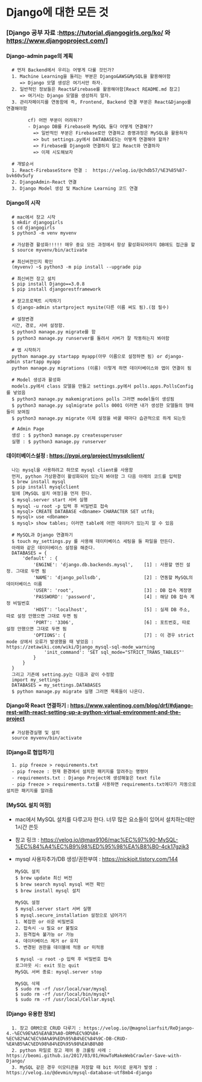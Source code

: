 Django에 대한 모든 것
==================

### [Django 공부 자료 :https://tutorial.djangogirls.org/ko/ 와 https://www.djangoproject.com/]

#### Django-admin page의 계획

      # 먼저 Backend에서 우리는 어떻게 다룰 것인가?
      1. Machine Learning을 돌리는 부분은 Django&AWS&MySQL을 활용해야함
         => Django 모델 생성은 여기서만 하자. 
      2. 일반적인 정보들은 React&Firebase를 활용해야함[React README.md 참고]
         => 여기서는 Django 모델을 생성하지 말자.
      3. 관리자페이지를 연동함에 즉, Frontend, Backend 연결 부분은 React&Django를 연결해야함
      
            cf) 어떤 부분이 어려워??
            - Django DB를 Firebase와 MySQL 둘다 어떻게 연결해??
              => 일반적인 부분은 Firebase로만 연결하고 증명과정은 MySQL을 활용하자
              => but settings.py에서 DATABASES는 어떻게 연결해야 할까?
              => Firebase를 Django와 연결하지 말고 React와 연결하자
              => 이제 시도해보자
      
      # 개발순서
      1. React-FirebaseStore 연결 :  https://velog.io/@chdb57/%E3%85%87-bvk60v5ufy
      2. DjangoAdmin-React 연결
      3. Django Model 생성 및 Machine Learning 코드 연결

#### Django의 시작 

      # mac에서 장고 시작
      $ mkdir djangogirls
      $ cd djangogirls
      $ python3 -m venv myvenv
      
      # 가상환경 활성화!!!!! 매우 중요 모든 과정에서 항상 활성화되어야지 DB에도 접근을 할 
      $ source myvenv/bin/activate
      
      # 최신버전인지 확인
      (myvenv) ~$ python3 -m pip install --upgrade pip
      
      # 최신버전 장고 설치
      $ pip install Django==3.0.8
      $ pip install djangorestframework
      
      # 장고프로젝트 시작하기
      $ django-admin startproject mysite(다른 이름 써도 됨).(점 필수)
      
      # 설정변경
      시간, 경로, 서버 설정함.
      $ python3 manage.py migrate를 함
      $ python3 manage.py runserver를 돌려서 서버가 잘 작동하는지 봐야함
      
      # 앱 시작하기
      python manage.py startapp myapp(아무 이름으로 설정하면 됨) or django-admin startapp myapp
      python manage.py migrations (이름) 이렇게 하면 데이터베이스와 앱이 연결이 됨
      
      # Model 생성과 활성화
      models.py에서 class 모델을 만들고 settings.py에서 polls.apps.PollsConfig를 넣었음
      $ python3 manage.py makemigrations polls 그러면 model들이 생성됨
      $ python3 manage.py sqlmigrate polls 0001 이러면 내가 생성한 모델들의 형태들이 보여짐
      $ python3 manage.py migrate 이제 설정을 바꿀 때마다 습관적으로 하게 되는듯
      
      # Admin Page
      생성 : $ python3 manage.py createsuperuser
      실행 : $ python3 manage.py runserver
      
#### 데이터베이스설정 : https://pypi.org/project/mysqlclient/

      나는 mysql을 사용하려고 하므로 mysql client를 사용함
      먼저, python 가상환경이 활성화되어 있는지 봐야함 그 다음 아래의 코드를 입력함
      $ brew install mysql
      $ pip install mysqlclient
      밑에 [MySQL 설치 여정]을 먼저 한다.
      $ mysql.server start 서버 실행
      $ mysql -u root -p 입력 후 비밀번호 접속
      $ mysql> CREATE DATABASE <dbname> CHARACTER SET utf8;
      $ mysql> use <dbname>
      $ mysql> show tables; 이러면 table에 어떤 데이터가 있는지 알 수 있음
      
      # MySQL과 Django 연결하기
      $ touch my_settings.py 를 사용해 데이터베이스 세팅을 둘 파일을 만든다.
      아래와 같은 데이터베이스 설정을 해준다.
      DATABASES = {
          'default' : {
              'ENGINE': 'django.db.backends.mysql',    [1] : 사용할 엔진 설정. 그대로 두면 됨
              'NAME': 'django_pollsdb',                [2] : 연동할 MySQL의 데이터베이스 이름
              'USER': 'root',                          [3] : DB 접속 계정명
              'PASSWORD': 'password',                  [4] : 해당 DB 접속 계정 비밀번호
              'HOST': 'localhost',                     [5] : 실제 DB 주소, 따로 설정 안했으면 그대로 두면 됨
              'PORT': '3306',                          [6] : 포트번호, 따로 설정 안했으면 그대로 두면 됨
              'OPTIONS': {                             [7] : 이 경우 strict mode 상에서 오류가 발생했을 때 넣었음 : https://zetawiki.com/wiki/Django_mysql-sql-mode_warning
                  'init_command': 'SET sql_mode="STRICT_TRANS_TABLES"'
              }
          }
      }
      그리고 기존에 setting.py는 다음과 같이 수정함
      import my_settings
      DATABASES = my_settings.DATABASES
      $ python manage.py migrate 실행 그러면 목록들이 나온다.
      
#### Django와 React 연결하기 : https://www.valentinog.com/blog/drf/#django-rest-with-react-setting-up-a-python-virtual-environment-and-the-project

      # 가상환경실행 및 설치
      source myvenv/bin/activate
      
      
#### [Django로 협업하기]
      
      1. pip freeze > requirements.txt 
      - pip freeze : 현재 환경에서 설치한 패키지를 알려주는 명령어
      - requirements.txt : Django Project에 생성해놓은 text file
      - pip freeze > requirements.txt를 사용하면 requirements.txt에다가 자동으로 설치한 패키지를 알려줌
      
      
#### [MySQL 설치 여정]

- mac에서 MySQL 설치를 다루고자 한다. 너무 많은 요소들이 있어서 설치하는데만 1시간 쓴듯

- 참고 링크 : https://velog.io/@max9106/mac%EC%97%90-MySQL-%EC%84%A4%EC%B9%98%ED%95%98%EA%B8%B0-4ck17gzjk3

- mysql 사용자추가/DB 생성/권한부여 : https://nickjoit.tistory.com/144

      MySQL 설치
      $ brew update 최신 버전
      $ brew search mysql mysql 버전 확인
      $ brew install mysql 설치
      
      MySQL 설정
      $ mysql.server start 서버 실행
      $ mysql.secure_installation 설정으로 넘어가기
      1. 복잡한 or 쉬운 비밀번호
      2. 접속시 -u 필요 or 불필요
      3. 원격접속 불가능 or 가능
      4. 데이터베이스 제거 or 유지
      5. 변경된 권한을 데이블에 적용 or 미적용
      
      $ mysql -u root -p 입력 후 비밀번호 접속
      로그아웃 시: exit 또는 quit
      MySQL 서버 종료: mysql.server stop
      
      MySQL 삭제
      $ sudo rm -rf /usr/local/var/mysql
      $ sudo rm -rf /usr/local/bin/mysql*
      $ sudo rm -rf /usr/local/Cellar.mysql

#### [Django 유용한 정보]

      1. 장고 ORM으로 CRUD 다루기 : https://velog.io/@magnoliarfsit/ReDjango-4.-%EC%9E%A5%EA%B3%A0-ORM%EC%9D%84-%EC%82%AC%EC%9A%A9%ED%95%B4%EC%84%9C-DB-CRUD-%EA%B5%AC%ED%98%84%ED%95%98%EA%B8%B0
      2. python 파일로 장고 제어 중 크롤링 사례 : https://beomi.github.io/2017/03/01/HowToMakeWebCrawler-Save-with-Django/
      3. MySQL 같은 경우 이모티콘을 저장할 때 bit 차이로 문제가 발생 : https://velog.io/@devmin/mysql-database-utf8mb4-django
